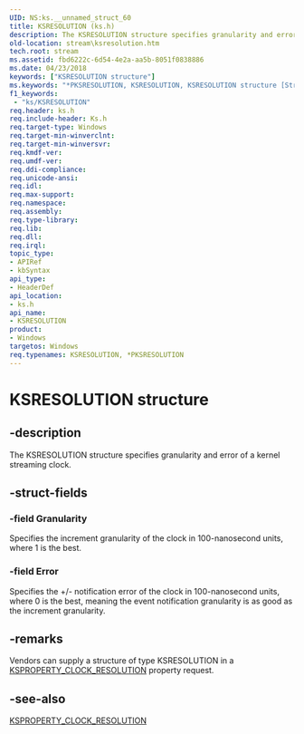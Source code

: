 ```yaml
---
UID: NS:ks.__unnamed_struct_60
title: KSRESOLUTION (ks.h)
description: The KSRESOLUTION structure specifies granularity and error of a kernel streaming clock.
old-location: stream\ksresolution.htm
tech.root: stream
ms.assetid: fbd6222c-6d54-4e2a-aa5b-8051f0838886
ms.date: 04/23/2018
keywords: ["KSRESOLUTION structure"]
ms.keywords: "*PKSRESOLUTION, KSRESOLUTION, KSRESOLUTION structure [Streaming Media Devices], PKSRESOLUTION, PKSRESOLUTION structure pointer [Streaming Media Devices], ks-struct_eb48cf83-0b80-4955-89a4-0b363497bef5.xml, ks/KSRESOLUTION, ks/PKSRESOLUTION, stream.ksresolution"
f1_keywords:
 - "ks/KSRESOLUTION"
req.header: ks.h
req.include-header: Ks.h
req.target-type: Windows
req.target-min-winverclnt: 
req.target-min-winversvr: 
req.kmdf-ver: 
req.umdf-ver: 
req.ddi-compliance: 
req.unicode-ansi: 
req.idl: 
req.max-support: 
req.namespace: 
req.assembly: 
req.type-library: 
req.lib: 
req.dll: 
req.irql: 
topic_type:
- APIRef
- kbSyntax
api_type:
- HeaderDef
api_location:
- ks.h
api_name:
- KSRESOLUTION
product:
- Windows
targetos: Windows
req.typenames: KSRESOLUTION, *PKSRESOLUTION
---
```


# KSRESOLUTION structure


## -description


The KSRESOLUTION structure specifies granularity and error of a kernel streaming clock.


## -struct-fields




### -field Granularity

Specifies the increment granularity of the clock in 100-nanosecond units, where 1 is the best.


### -field Error

Specifies the +/- notification error of the clock in 100-nanosecond units, where 0 is the best, meaning the event notification granularity is as good as the increment granularity.


## -remarks



Vendors can supply a structure of type KSRESOLUTION in a <a href="https://docs.microsoft.com/windows-hardware/drivers/stream/ksproperty-clock-resolution">KSPROPERTY_CLOCK_RESOLUTION</a> property request.




## -see-also




<a href="https://docs.microsoft.com/windows-hardware/drivers/stream/ksproperty-clock-resolution">KSPROPERTY_CLOCK_RESOLUTION</a>
 

 

